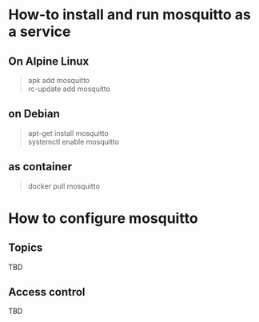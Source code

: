 # How-to install and run mosquitto as a service

## On Alpine Linux

> apk add mosquitto \
> rc-update add mosquitto

## on Debian

> apt-get install mosquitto \
> systemctl enable mosquitto

## as container

> docker pull mosquitto

# How to configure mosquitto

## Topics

TBD

## Access control

TBD
